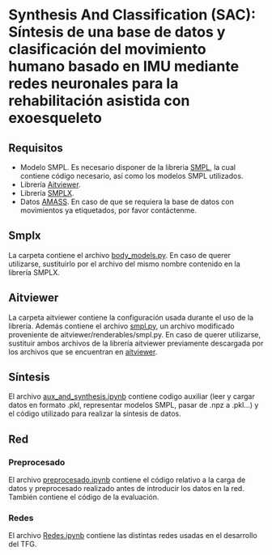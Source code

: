 # Synthesis And Classification (SAC): Síntesis de una base de datos y clasificación del movimiento humano basado en IMU mediante redes neuronales para la rehabilitación asistida con exoesqueleto

## Requisitos 
- Modelo SMPL. Es necesario disponer de la libreria [SMPL](https://smpl.is.tue.mpg.de/index.html), la cual contiene código necesario, así como los modelos SMPL utilizados.
- Librería [Aitviewer](https://github.com/eth-ait/aitviewer/tree/main/aitviewer).
- Librería [SMPLX](https://github.com/vchoutas/smplx/tree/main/smplx).
- Datos [AMASS](https://amass.is.tue.mpg.de/). En caso de que se requiera la base de datos con movimientos ya etiquetados, por favor contáctenme.

## Smplx
La carpeta contiene el archivo [body_models.py](./smplx/body_models.py). En caso de querer utilizarse, sustituirlo por el archivo del mismo nombre contenido en la librería SMPLX.

## Aitviewer
La carpeta aitviewer contiene la configuración usada durante el uso de la librería. Además contiene el archivo [smpl.py](./aitviewer/smpl.py), un archivo modificado proveniente de aitviewer/renderables/smpl.py. En caso de querer utilizarse, sustituir ambos archivos de la librería aitviewer previamente descargada por los archivos que se encuentran en [aitviewer](./aitviewer).

## Síntesis
El archivo [aux_and_synthesis.ipynb](./aux_and_synthesis.ipynb) contiene codigo auxiliar (leer y cargar datos en formato .pkl, representar modelos SMPL, pasar de .npz a .pkl...) y el código utilizado para realizar la síntesis de datos.

## Red

### Preprocesado
El archivo [preprocesado.ipynb](./preprocesado.ipynb) contiene el código relativo a la carga de datos y preprocesado realizado antes de introducir los datos en la red. También contiene el código de la evaluación.

### Redes
El archivo [Redes.ipynb](./Redes.ipynb) contiene las distintas redes usadas en el desarrollo del TFG.



